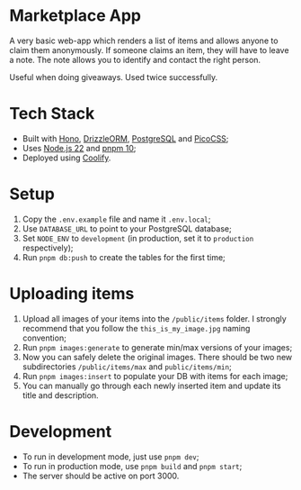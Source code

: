 # Marketplace App

A very basic web-app which renders a list of items and allows anyone to claim them anonymously. If someone claims an item, they will have to leave a note. The note allows you to identify and contact the right person.

Useful when doing giveaways. Used twice successfully.

# Tech Stack

- Built with [Hono](https://hono.dev), [DrizzleORM](https://orm.drizzle.team), [PostgreSQL](https://www.postgresql.org) and [PicoCSS](https://picocss.com);
- Uses [Node.js 22](https://nodejs.org/en) and [pnpm 10](https://pnpm.io);
- Deployed using [Coolify](https://coolify.io).

# Setup

1. Copy the `.env.example` file and name it `.env.local`;
2. Use `DATABASE_URL` to point to your PostgreSQL database;
3. Set `NODE_ENV` to `development` (in production, set it to `production` respectively);
4. Run `pnpm db:push` to create the tables for the first time;

# Uploading items

1. Upload all images of your items into the `/public/items` folder. I strongly recommend that you follow the `this_is_my_image.jpg` naming convention;
2. Run `pnpm images:generate` to generate min/max versions of your images;
3. Now you can safely delete the original images. There should be two new subdirectories `/public/items/max` and `public/items/min`;
4. Run `pnpm images:insert` to populate your DB with items for each image;
5. You can manually go through each newly inserted item and update its title and description.

# Development

- To run in development mode, just use `pnpm dev`;
- To run in production mode, use `pnpm build` and `pnpm start`;
- The server should be active on port 3000.
